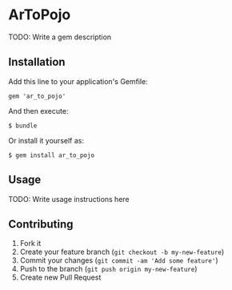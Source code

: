 # ArToPojo

TODO: Write a gem description

## Installation

Add this line to your application's Gemfile:

    gem 'ar_to_pojo'

And then execute:

    $ bundle

Or install it yourself as:

    $ gem install ar_to_pojo

## Usage

TODO: Write usage instructions here

## Contributing

1. Fork it
2. Create your feature branch (`git checkout -b my-new-feature`)
3. Commit your changes (`git commit -am 'Add some feature'`)
4. Push to the branch (`git push origin my-new-feature`)
5. Create new Pull Request
